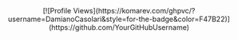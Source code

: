 <center>
  [![Profile Views](https://komarev.com/ghpvc/?username=DamianoCasolari&style=for-the-badge&color=F47B22)](https://github.com/YourGitHubUsername)
</center>
<!--
**DamianoCasolari/DamianoCasolari** is a ✨ _special_ ✨ repository because its `README.md` (this file) appears on your GitHub profile.

Here are some ideas to get you started:

- 🔭 I’m currently working on ...
- 🌱 I’m currently learning ...
- 👯 I’m looking to collaborate on ...
- 🤔 I’m looking for help with ...
- 💬 Ask me about ...
- 📫 How to reach me: ...
- 😄 Pronouns: ...
- ⚡ Fun fact: ...
-->
